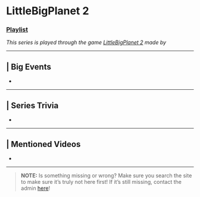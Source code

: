 # LittleBigPlanet 2
### [Playlist](https://www.youtube.com/playlist?list=PLwljWXtmIKiR9gVjI3hHoRwnnDR5vVRr-)
*This series is played through the game [LittleBigPlanet 2]() made by []()*

----

## | Big Events
- 

----

## | Series Trivia
- 

----
 
## | Mentioned Videos
- []()
 
----
 
> **NOTE:** Is something missing or wrong? Make sure you search the site to make sure it’s truly not here first! If it’s still missing, contact the admin [here](../chapter_2.html)!